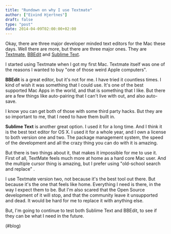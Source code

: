 ```yaml
---
title: "Rundown on why I use Textmate"
author: ["Eivind Hjertnes"]
draft: false
type: "post"
date: 2014-04-09T02:00:00+02:00
---
```


Okay, there are three major developer minded text editors for the Mac
these days. Well there are more, but there are three major ones. They
are [Textmate](https://github.com/textmate/textmate),
[BBEdit](http://www.barebones.com/products/bbedit/) and
[Sublime Text](http://www.sublimetext.com).

I started using Textmate when I got my first Mac. Textmate itself was
one of the reasons I wanted to buy "one of those weird Apple computers".

**BBEdit** is a great editor, but it's not for me. I have tried it
countless times. I kind of wish it was something that I could use. It's
one of the best supported Mac Apps in the world, and that is something
that I like. But there are a few things like auto-pairing that I can't
live with out, and also auto-save.

I know you can get both of those with some third party hacks. But they
are so important to me, that I need to have them built in.

**Sublime Text** is another great option. I used it for a long time. And I
think it is the best text editor for OS X. I used it for a whole year,
and I own a license to both version one and two. The package management
system, the speed of the development and all the crazy thing you can do
with it is amazing.

But there is two things about it, that makes it impossible for me to use
it. First of all, TextMate feels much more at home as a hard core Mac
user. And the multiple cursor thing is amazing, but I prefer using
"old-school search and replace" .

I use Textmate version two, not because it's the best tool out there.
But because it's the one that feels like home. Everything I need is
there, in the way I expect them to be. But I'm also scared that the Open
Source development of it will stop, and that the community leave it
unsupported and dead. It would be hard for me to replace it with
anything else.

But, I'm going to continue to test both Sublime Text and BBEdit, to see
if they can be what I need in the future.

(#blog)
